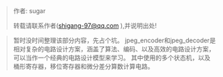 > 作者: sugar
> 
> 转载请联系作者(shigang-97@qq.com ),并说明出处!

> 暂时没时间整理该部分内容，先占个坑。
> jpeg_encoder和jpeg_decoder是相对复杂的电路设计方案，涵盖了算法、编码、以及高效的电路设计方案，可以当作一个经典的电路设计模型来学习。
> 其中使用的多个状态机，以及桶形寄存器，移位寄存器和微分差分算数计算电路。
